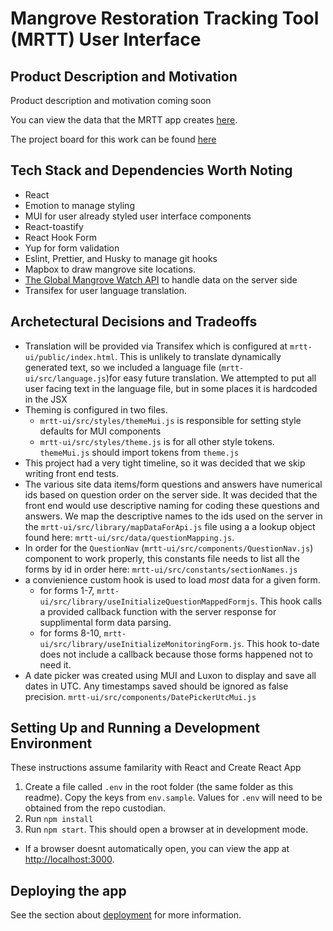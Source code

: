 # Mangrove Restoration Tracking Tool (MRTT) User Interface

## Product Description and Motivation

Product description and motivation coming soon

You can view the data that the MRTT app creates [here](https://globalmangrovewatch.org/).

The project board for this work can be found [here](https://github.com/Vizzuality/mangrove-atlas/issues)

## Tech Stack and Dependencies Worth Noting

- React
- Emotion to manage styling
- MUI for user already styled user interface components
- React-toastify
- React Hook Form
- Yup for form validation
- Eslint, Prettier, and Husky to manage git hooks
- Mapbox to draw mangrove site locations.
- [The Global Mangrove Watch API](https://github.com/globalmangrovewatch/gmw-api) to handle data on the server side
- Transifex for user language translation.

## Archetectural Decisions and Tradeoffs

- Translation will be provided via Transifex which is configured at `mrtt-ui/public/index.html`. This is unlikely to translate dynamically generated text, so we included a language file (`mrtt-ui/src/language.js`)for easy future translation. We attempted to put all user facing text in the language file, but in some places it is hardcoded in the JSX
- Theming is configured in two files.
  - `mrtt-ui/src/styles/themeMui.js` is responsible for setting style defaults for MUI components
  - `mrtt-ui/src/styles/theme.js` is for all other style tokens. `themeMui.js` should import tokens from `theme.js`
- This project had a very tight timeline, so it was decided that we skip writing front end tests.
- The various site data items/form questions and answers have numerical ids based on question order on the server side. It was decided that the front end would use descriptive naming for coding these questions and answers. We map the descriptive names to the ids used on the server in the `mrtt-ui/src/library/mapDataForApi.js` file using a a lookup object found here: `mrtt-ui/src/data/questionMapping.js`.
- In order for the `QuestionNav` (`mrtt-ui/src/components/QuestionNav.js`) component to work properly, this constants file needs to list all the forms by id in order here: `mrtt-ui/src/constants/sectionNames.js`
- a convienience custom hook is used to load _most_ data for a given form.
  - for forms 1-7, `mrtt-ui/src/library/useInitializeQuestionMappedFormjs`. This hook calls a provided callback function with the server response for supplimental form data parsing.
  - for forms 8-10, `mrtt-ui/src/library/useInitializeMonitoringForm.js`. This hook to-date does not include a callback because those forms happened not to need it.
- A date picker was created using MUI and Luxon to display and save all dates in UTC. Any timestamps saved should be ignored as false precision. `mrtt-ui/src/components/DatePickerUtcMui.js`

## Setting Up and Running a Development Environment

These instructions assume familarity with React and Create React App

1. Create a file called `.env` in the root folder (the same folder as this readme). Copy the keys from `env.sample`. Values for `.env` will need to be obtained from the repo custodian.
1. Run `npm install`
1. Run `npm start`. This should open a browser at in development mode.

- If a browser doesnt automatically open, you can view the app at [http://localhost:3000](http://localhost:3000).

## Deploying the app

See the section about [deployment](https://facebook.github.io/create-react-app/docs/deployment) for more information.
